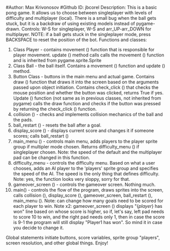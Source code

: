#Author: Max Krivonosov
#Github ID: jbcorel
Description: This is a basic pong game. It allows us to choose between singleplayer with levels of difficulty and multiplayer (local). There is a small bug when the ball gets stuck, but it is a backdraw of using existing models instead of pygame-drawn.
Controls: W-S for singleplayer, W-S and arr_UP-arr_DOWN for multiplayer. NOTE: if a ball gets stuck in the singleplayer mode, press BACKSPACE to reset the position of the bot. 
Functions and classes: 
1) Class Player - contains movement () function that is responsible for player movement. update () method calls calls the movement () function and is inherited from pygame.sprite.Sprite
2) Class Ball - the ball itself. Contains a movement () function and update () method.
3) Button Class - buttons in the main menu and actual game. Contains draw () function that draws it into the screen based on the arguments passed upon object initiation. Contains check_click () that checks the mouse position and whether the button was clicked, returns True if yes. Update () function (not same as in previous classes, not inherited from pygame) calls the draw function and checks if the button was pressed by returning the check_click () function.
4) collision () - checks and implements collision mechanics of the ball and the pads.
5) ball_restart () - resets the ball after a goal.
6) display_score () - displays current score and changes it if someone scores; calls ball_restart ()
7) main_menu () - controls main menu, adds players to the player sprite group if multipler mode chosen. Returns difficulty_menu () if singleplayer chosen. Note: the speed of the default and the multiplayer pad can be changed in this function.
8) difficulty_menu - controls the difficulty menu. Based on what a user chooses, adds an AI player to the 'players' sprite group and specifies the speed of the AI. The speed is the only thing that defines difficulty. Note: yes, the function looks very sloppy, sorry for that.
9) gameover_screen () - controls the gameover screen. Nothing much.
10) main() - controls the flow of the program, draws sprites into the screen, calls collision (), display_score (), gameover_screen, ball_restart (), main_menu (). Note: can change how many goals need to be scored for each player to win. Note x2: gameover_screen () displays "{*player*} has won" line based on whose score is higher, so if, let's say, left pad needs to score 10 to win, and the right pad needs only 1, then in case the score is 9-1 the program will still display "Player1 has won". So mind it in case you decide to change it.

Global statements initiate buttons, score variables, sprite group "players", screen resolution, and other global things. Enjoy!

